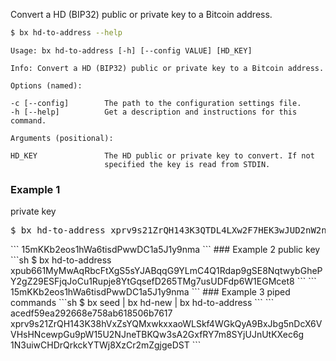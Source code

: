 Convert a HD (BIP32) public or private key to a Bitcoin address.   
```sh
$ bx hd-to-address --help
```
```
Usage: bx hd-to-address [-h] [--config VALUE] [HD_KEY]                   

Info: Convert a HD (BIP32) public or private key to a Bitcoin address.   

Options (named):

-c [--config]        The path to the configuration settings file.        
-h [--help]          Get a description and instructions for this command.

Arguments (positional):

HD_KEY               The HD public or private key to convert. If not     
                     specified the key is read from STDIN.   
```
### Example 1
private key
<div class="highlight highlight-sh">
<pre style="word-wrap:break">
$ bx hd-to-address xprv9s21ZrQH143K3QTDL4LXw2F7HEK3wJUD2nW2nRk4stbPy6cq3jPPqjiChkVvvNKmPGJxWUtg6LnF5kejMRNNU3TGtRBeJgk33yuGBxrMPHi
</pre>
</div>
```
15mKKb2eos1hWa6tisdPwwDC1a5J1y9nma
```
### Example 2
public key
```sh
$ bx hd-to-address xpub661MyMwAqRbcFtXgS5sYJABqqG9YLmC4Q1Rdap9gSE8NqtwybGhePY2gZ29ESFjqJoCu1Rupje8YtGqsefD265TMg7usUDFdp6W1EGMcet8
```
```
15mKKb2eos1hWa6tisdPwwDC1a5J1y9nma
```
### Example 3
piped commands
```sh
$ bx seed | bx hd-new | bx hd-to-address
```
```
acedf59ea292668e758ab618506b7617
xprv9s21ZrQH143K38hVxZsYQMxwkxxaoWLSkf4WGkQyA9BxJbg5nDcX6VVHsHNcewpGu9pW15U2NJneTBKQw3sA2GxfRY7m8SYjUJnUtKXec6g
1N3uiwCHDrQrkckYTWj8XzCr2mZgjgeDST
```